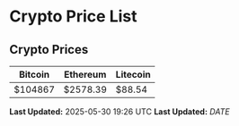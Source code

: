 # Crypto Price List

## Crypto Prices
| Bitcoin | Ethereum | Litecoin |
| ------- | -------- | -------- |
| $104867 | $2578.39 | $88.54 |
**Last Updated:** 2025-05-30 19:26 UTC
**Last Updated:** $DATE$
